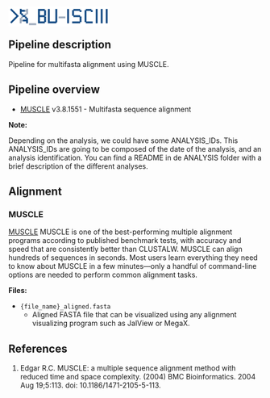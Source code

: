<p>
<img src="../assets/BU_ISCIII_logo.png" alt="logo" width="200" align="left"/>
</p>
<br>
<br>

## Pipeline description
Pipeline for multifasta alignment using MUSCLE.

## Pipeline overview

* [MUSCLE](#muscle) v3.8.1551 - Multifasta sequence alignment

**Note:**

Depending on the analysis, we could have some ANALYSIS_IDs. This ANALYSIS_IDs are going to be composed of the date of the analysis, and an analysis identification. You can find a README in de ANALYSIS folder with a brief description of the different analyses.

## Alignment
### MUSCLE
[MUSCLE](http://www.drive5.com/muscle/) MUSCLE is one of the best-performing multiple alignment programs according to published benchmark tests, with accuracy and speed that are consistently better than CLUSTALW. MUSCLE can align hundreds of sequences in seconds. Most users learn everything they need to know about MUSCLE in a few minutes—only a handful of command-line options are needed to perform common alignment tasks.

**Files:**

* `{file_name}_aligned.fasta`
  * Aligned FASTA file that can be visualized using any alignment visualizing program such as JalView or MegaX.

## References
1. Edgar R.C. MUSCLE: a multiple sequence alignment method with reduced time and space complexity. (2004) BMC Bioinformatics. 2004 Aug 19;5:113. doi: 10.1186/1471-2105-5-113.
